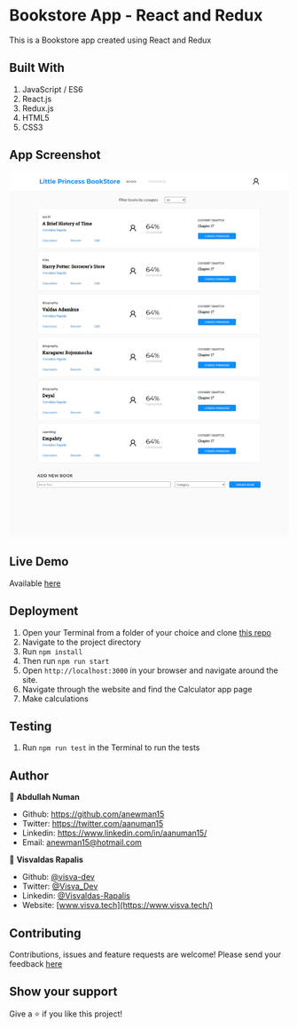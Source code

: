 # Bookstore App - React and Redux

This is a Bookstore app created using React and Redux


## Built With
1. JavaScript / ES6
2. React.js
3. Redux.js
4. HTML5
5. CSS3


## App Screenshot
![App Screenshot](./app-screenshot.png)

## Live Demo
Available [here](https://infinite-basin-41441.herokuapp.com/)

## Deployment
1. Open your Terminal from a folder of your choice and clone [this repo](https://github.com/anewman15/bookstore-react/)
2. Navigate to the project directory
3. Run `npm install`
4. Then run `npm run start`
5. Open `http://localhost:3000` in your browser and navigate around the site.
6. Navigate through the website and find the Calculator app page
7. Make calculations

## Testing
1. Run `npm run test` in the Terminal to run the tests

## Author

👤 **Abdullah Numan**

- Github:   https://github.com/anewman15
- Twitter:  https://twitter.com/aanuman15
- Linkedin: https://www.linkedin.com/in/aanuman15/
- Email:    anewman15@hotmail.com

👤 **Visvaldas Rapalis**

- Github: [@visva-dev](https://github.com/visva-dev)
- Twitter: [@Visva_Dev](https://twitter.com/Visva_Dev)
- Linkedin: [@Visvaldas-Rapalis](https://www.linkedin.com/in/visvaldas-rapalis/)
- Website: [www.visva.tech](https://www.visva.tech/)

##    Contributing

Contributions, issues and feature requests are welcome!
Please send your feedback [here](https://github.com/anewman15/bookstore-react/issues)

## Show your support

Give a ⭐️ if you like this project!
